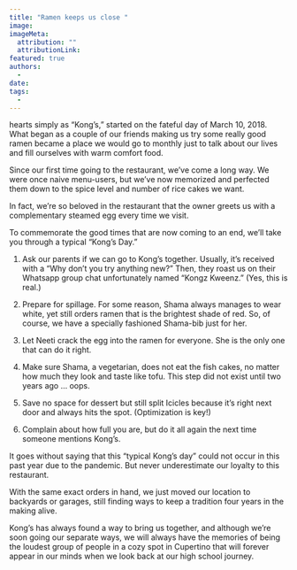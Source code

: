```yaml
---
title: "Ramen keeps us close "
image: 
imageMeta:
  attribution: ""
  attributionLink:
featured: true
authors:
  - 
date: 
tags:
  - 
---
```

hearts simply as “Kong’s,” started on the fateful day of March 10, 2018.
What began as a couple of our friends making us try some really good
ramen became a place we would go to monthly just to talk about our lives
and fill ourselves with warm comfort food.

Since our first time going to the restaurant, we’ve come a long way. We
were once naive menu-users, but we’ve now memorized and perfected them
down to the spice level and number of rice cakes we want.

In fact, we’re so beloved in the restaurant that the owner greets us
with a complementary steamed egg every time we visit.

To commemorate the good times that are now coming to an end, we’ll take
you through a typical “Kong’s Day.”

1.  Ask our parents if we can go to Kong’s together. Usually, it’s
received with a “Why don’t you try anything new?” Then, they roast
us on their Whatsapp group chat unfortunately named “Kongz
Kweenz.” (Yes, this is real.)

2.  Prepare for spillage. For some reason, Shama always manages to wear
white, yet still orders ramen that is the brightest shade of red.
So, of course, we have a specially fashioned Shama-bib just for
her.

3.  Let Neeti crack the egg into the ramen for everyone. She is the only
one that can do it right.

4.  Make sure Shama, a vegetarian, does not eat the fish cakes, no
matter how much they look and taste like tofu. This step did not
exist until two years ago … oops.

5.  Save no space for dessert but still split Icicles because it’s right
next door and always hits the spot. (Optimization is key!)

6.  Complain about how full you are, but do it all again the next time
someone mentions Kong’s.

It goes without saying that this “typical Kong’s day” could not occur in
this past year due to the pandemic. But never underestimate our loyalty
to this restaurant.

With the same exact orders in hand, we just moved our location to
backyards or garages, still finding ways to keep a tradition four years
in the making alive.

Kong’s has always found a way to bring us together, and although we’re
soon going our separate ways, we will always have the memories of being
the loudest group of people in a cozy spot in Cupertino that will
forever appear in our minds when we look back at our high school
journey.

